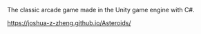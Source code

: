 The classic arcade game made in the Unity game engine with C#.

https://joshua-z-zheng.github.io/Asteroids/
